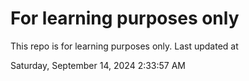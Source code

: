 # For learning purposes only
This repo is for learning purposes only.
Last updated at

Saturday, September 14, 2024 2:33:57 AM

